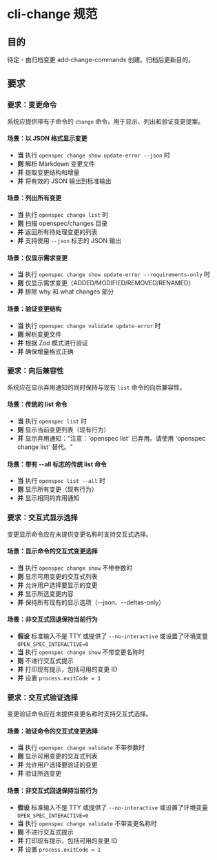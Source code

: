 # cli-change 规范

## 目的
待定 - 由归档变更 add-change-commands 创建。归档后更新目的。

## 要求
### 要求：变更命令

系统应提供带有子命令的 `change` 命令，用于显示、列出和验证变更提案。

#### 场景：以 JSON 格式显示变更

- **当** 执行 `openspec change show update-error --json` 时
- **则** 解析 Markdown 变更文件
- **并** 提取变更结构和增量
- **并** 将有效的 JSON 输出到标准输出

#### 场景：列出所有变更

- **当** 执行 `openspec change list` 时
- **则** 扫描 openspec/changes 目录
- **并** 返回所有待处理变更的列表
- **并** 支持使用 `--json` 标志的 JSON 输出

#### 场景：仅显示需求变更

- **当** 执行 `openspec change show update-error --requirements-only` 时
- **则** 仅显示需求变更（ADDED/MODIFIED/REMOVED/RENAMED）
- **并** 排除 why 和 what changes 部分

#### 场景：验证变更结构

- **当** 执行 `openspec change validate update-error` 时
- **则** 解析变更文件
- **并** 根据 Zod 模式进行验证
- **并** 确保增量格式正确

### 要求：向后兼容性

系统应在显示弃用通知的同时保持与现有 `list` 命令的向后兼容性。

#### 场景：传统的 list 命令

- **当** 执行 `openspec list` 时
- **则** 显示当前变更列表（现有行为）
- **并** 显示弃用通知："注意：'openspec list' 已弃用。请使用 'openspec change list' 替代。"

#### 场景：带有 --all 标志的传统 list 命令

- **当** 执行 `openspec list --all` 时
- **则** 显示所有变更（现有行为）
- **并** 显示相同的弃用通知

### 要求：交互式显示选择

变更显示命令应在未提供变更名称时支持交互式选择。

#### 场景：显示命令的交互式变更选择

- **当** 执行 `openspec change show` 不带参数时
- **则** 显示可用变更的交互式列表
- **并** 允许用户选择要显示的变更
- **并** 显示所选变更内容
- **并** 保持所有现有的显示选项（--json、--deltas-only）

#### 场景：非交互式回退保持当前行为

- **假设** 标准输入不是 TTY 或提供了 `--no-interactive` 或设置了环境变量 `OPEN_SPEC_INTERACTIVE=0`
- **当** 执行 `openspec change show` 不带变更名称时
- **则** 不进行交互式提示
- **并** 打印现有提示，包括可用的变更 ID
- **并** 设置 `process.exitCode = 1`

### 要求：交互式验证选择

变更验证命令应在未提供变更名称时支持交互式选择。

#### 场景：验证命令的交互式变更选择

- **当** 执行 `openspec change validate` 不带参数时
- **则** 显示可用变更的交互式列表
- **并** 允许用户选择要验证的变更
- **并** 验证所选变更

#### 场景：非交互式回退保持当前行为

- **假设** 标准输入不是 TTY 或提供了 `--no-interactive` 或设置了环境变量 `OPEN_SPEC_INTERACTIVE=0`
- **当** 执行 `openspec change validate` 不带变更名称时
- **则** 不进行交互式提示
- **并** 打印现有提示，包括可用的变更 ID
- **并** 设置 `process.exitCode = 1`